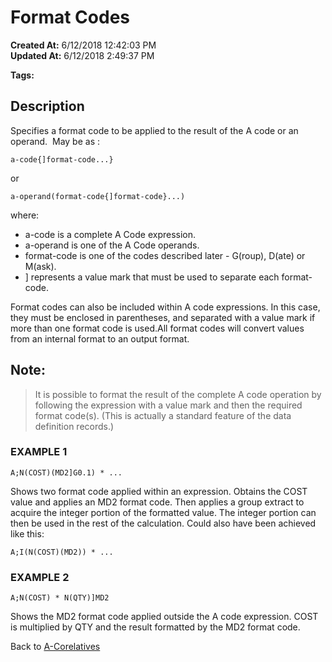 # Format Codes

**Created At:** 6/12/2018 12:42:03 PM  
**Updated At:** 6/12/2018 2:49:37 PM  

**Tags:**
<badge text='format' vertical='middle' />
<badge text='jql' vertical='middle' />

## Description 

Specifies a format code to be applied to the result of the A code or an operand.  May be as :

```
a-code{]format-code...}
```

or

```
a-operand(format-code{]format-code}...)
```

where:

- a-code is a complete A Code expression.
- a-operand is one of the A Code operands.
- format-code is one of the codes described later - G(roup), D(ate) or M(ask).
- ] represents a value mark that must be used to separate each format-code.


Format codes can also be included within A code expressions. In this case, they must be enclosed in parentheses, and separated with a value mark if more than one format code is used.All format codes will convert values from an internal format to an output format.

## Note: 


> It is possible to format the result of the complete A code operation by following the expression with a value mark and then the required format code(s). (This is actually a standard feature of the data definition records.)




### EXAMPLE 1

```
A;N(COST)(MD2]G0.1) * ...
```

Shows two format code applied within an expression. Obtains the COST value and applies an MD2 format code. Then applies a group extract to acquire the integer portion of the formatted value. The integer portion can then be used in the rest of the calculation. Could also have been achieved like this:

```
A;I(N(COST)(MD2)) * ...
```

### EXAMPLE 2

```
A;N(COST) * N(QTY)]MD2
```

Shows the MD2 format code applied outside the A code expression. COST is multiplied by QTY and the result formatted by the MD2 format code.



Back to [A-Corelatives](321284-a-correlatives)

